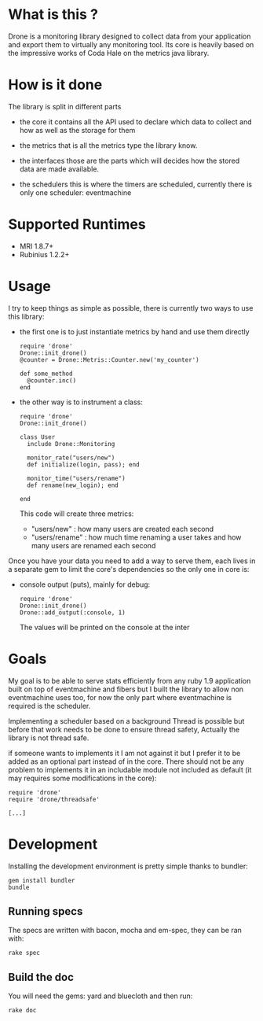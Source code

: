 
# What is this ?

Drone is a monitoring library designed to collect data from your application and export them
to virtually any monitoring tool.
Its core is heavily based on the impressive works of Coda Hale on the metrics java library.


# How is it done

The library is split in different parts

- the core
  it contains all the API used to declare which data to collect and how as well as the storage for them

- the metrics
  that is all the metrics type the library know.

- the interfaces
  those are the parts which will decides how the stored data are made available.

- the schedulers
  this is where the timers are scheduled, currently there is only one scheduler: eventmachine

# Supported Runtimes

- MRI 1.8.7+
- Rubinius 1.2.2+

# Usage
  
  I try to keep things as simple as possible, there is currently two ways to use
  this library:
  
  - the first one is to just instantiate metrics by hand and use them directly
    
        require 'drone'
        Drone::init_drone()
        @counter = Drone::Metris::Counter.new('my_counter')
        
        def some_method
          @counter.inc()
        end
  
  - the other way is to instrument a class:
  
        require 'drone'
        Drone::init_drone()
        
        class User
          include Drone::Monitoring
          
          monitor_rate("users/new")
          def initialize(login, pass); end
          
          monitor_time("users/rename")
          def rename(new_login); end
          
        end
      
      This code will create three metrics:
      - "users/new"       : how many users are created each second
      - "users/rename"    : how much time renaming a user takes and how many users are renamed
                            each second
      
  
Once you have your data you need to add a way to serve them, each lives in a separate
gem to limit the core's dependencies so the only one in core is:
  
  - console output (puts), mainly for debug:
      
        require 'drone'
        Drone::init_drone()
        Drone::add_output(:console, 1)
      
      The values will be printed on the console at the inter
  
# Goals

  My goal is to be able to serve stats efficiently from any ruby 1.9 application built
  on top of eventmachine and fibers but I built the library to allow non eventmachine uses too, for
  now the only part where eventmachine is required is the scheduler.
  
  Implementing a scheduler based on a background Thread is possible but before that work
  needs to be done to ensure thread safety, Actually the library is not thread safe.
  
  if someone wants to implements it I am not against it but I prefer it to be added as an
  optional part instead of in the core. There should not be any problem to implements it
  in an includable module not included as default (it may requires some modifications in the core):
  
    require 'drone'
    require 'drone/threadsafe'
    
    [...]
  
  
# Development

  Installing the development environment is pretty simple thanks to bundler:
    
    gem install bundler
    bundle
  
## Running specs
  
  The specs are written with bacon, mocha and em-spec, they can be ran with:
    
    rake spec
  
## Build the doc
  You will need the gems: yard and bluecloth and then run:
  
    rake doc

